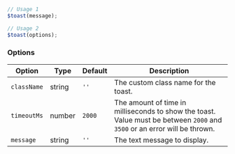 ```js
// Usage 1
$toast(message);

// Usage 2
$toast(options);
```

### Options

| Option      | Type   | Default | Description                                                                                                               |
| ----------- | ------ | ------- | ------------------------------------------------------------------------------------------------------------------------- |
| `className` | string | `''`    | The custom class name for the toast.                                                                                      |
| `timeoutMs` | number | `2000`  | The amount of time in milliseconds to show the toast. Value must be between `2000` and `3500` or an error will be thrown. |
| `message`   | string | `''`    | The text message to display.                                                                                              |
